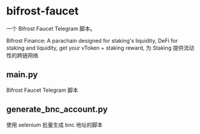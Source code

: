 # bifrost-faucet

一个 Bifrost Faucet Telegram 脚本。

Bifrost Finance: 
A parachain designed for staking's liquidity, DeFi for staking and liquidity, get your vToken + staking reward, 为 Staking 提供流动性的跨链网络

## main.py

Bifrost Faucet Telegram 脚本

## generate_bnc_account.py

使用 selenium 批量生成 bnc 地址的脚本
